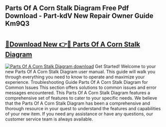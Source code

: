 ## Parts Of A Corn Stalk Diagram Free Pdf Download - Part-kdV New Repair Owner Guide Km9Q3

# <h2><a href="http://dfu2x9g.blite.top/?on=Parts+Of+A+Corn+Stalk+Diagram">🔗Download New 👉🔴 Parts Of A Corn Stalk Diagram</a></h2>

[![Parts Of A Corn Stalk Diagram download](https://i.imgur.com/lujVjoI.png)](http://dfu2x9g.blite.top/?on=Parts+Of+A+Corn+Stalk+Diagram)
Get Started! Welcome to your new Parts Of A Corn Stalk Diagram user manual. This guide will walk you through everything you need to know to operate and maximize your experience. Troubleshooting Guide Parts Of A Corn Stalk Diagram for Common Issues This section offers solutions to common issues and error messages encountered. This Parts Of A Corn Stalk Diagram features a comprehensive set of features to cater to your specific needs. We believe that the Parts Of A Corn Stalk Diagram has been a comprehensive and thorough resource in your quest to understand the features and capabilities of your new item. If you need any assistance or have any questions, our customer service team is always available.
